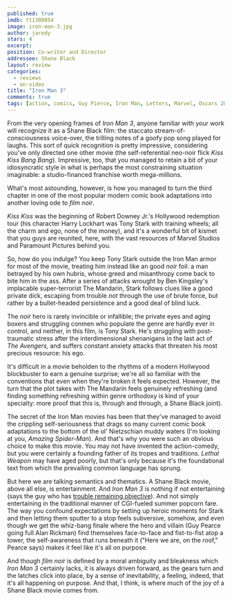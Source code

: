 ```yaml
---
published: true
imdb: tt1300854
image: iron-man-3.jpg
author: jaredy 
stars: 4
excerpt: 
position: Co-writer and Director
addressee: Shane Black
layout: review
categories: 
  - reviews
  - on-video
title: "Iron Man 3"
comments: true
tags: [action, comics, Guy Pierce, Iron Man, Letters, Marvel, Oscars 2014, Robert Downey Jr., Shane Black]
---
```

From the very opening frames of _Iron Man 3_, anyone familiar with your work will recognize it as a Shane Black film: the staccato stream-of-consciousness voice-over, the trilling notes of a goofy pop song played for laughs. This sort of quick recognition is pretty impressive, considering you've only directed one other movie (the self-referential neo-noir flick _Kiss Kiss Bang Bang_). Impressive, too, that you managed to retain a bit of your idiosyncratic style in what is perhaps the most constraining situation imaginable: a studio-financed franchise worth mega-millions.

What's most astounding, however, is how you managed to turn the third chapter in one of the most popular modern comic book adaptations into another loving ode to _film noir_.

_Kiss Kiss_ was the beginning of Robert Downey Jr.'s Hollywood redemption tour (his character Harry Lockhart was Tony Stark with training wheels; all the charm and ego, none of the money), and it's a wonderful bit of kismet that you guys are reunited, here, with the vast resources of Marvel Studios and Paramount Pictures behind you. 

So, how do you indulge? You keep Tony Stark outside the Iron Man armor for most of the movie, treating him instead like an good _noir_ foil: a man betrayed by his own hubris, whose greed and misanthropy come back to bite him in the ass. After a series of attacks wrought by Ben Kingsley's implacable super-terrorist The Mandarin, Stark follows clues like a good private dick, escaping from trouble _not_ through the use of brute force, but rather by a bullet-headed persistence and a good deal of blind luck. 

The _noir_ hero is rarely invincible or infallible; the private eyes and aging boxers and struggling conmen who populate the genre are hardly ever in control, and neither, in this film, is Tony Stark. He's struggling with post-traumatic stress after the interdimensional shenanigans in the last act of _The Avengers,_ and suffers constant anxiety attacks that threaten his most precious resource: his ego.

It's difficult in a movie beholden to the rhythms of a modern Hollwyood blockbuster to earn a genuine surprise; we're all so familiar with the conventions that even when they're broken it feels expected. However, the turn that the plot takes with The Mandarin feels genuinely refreshing (and finding something refreshing within genre orthodoxy is kind of your specialty: more proof that this is, through and through, a Shane Black joint).

The secret of the Iron Man movies has been that they've managed to avoid the crippling self-seriousness that drags so many current comic book adaptations to the bottom of the ol' Nietzschian muddy waters (I'm looking at you, _Amazing Spider-Man_). And that's why you were such an obvious choice to make this movie. You may not have invented the action-comedy, but you were certainly a founding father of its tropes and traditions. _Lethal Weapon_ may have aged poorly, but that's only because it's the foundational text from which the prevailing common language has sprung.

But here we are talking semantics and thematics. A Shane Black movie, above all else, is entertainment. And _Iron Man 3_ is nothing if not entertaining (says the guy who has [trouble remaining objective][1]). And not simply entertaining in the traditional manner of CGI-fueled summer popcorn fare. The way you confound expectations by setting up heroic moments for Stark and then letting them sputter to a stop feels subversive, somehow, and even though we get the whiz-bang finale where the hero and villain (Guy Pearce going full Alan Rickman) find themselves face-to-face and fist-to-fist atop a tower, the self-awareness that runs beneath it ("Here we are, on the roof," Pearce says) makes it feel like it's all on purpose.

   [1]: /content/2012/5/10/the-avengers.html

And though _film noir_ is defined by a moral ambiguity and bleakness which _Iron Man 3_ certainly lacks, it is always driven forward, as the gears turn and the latches click into place, by a sense of inevitability, a feeling, indeed, that it's all happening on purpose. And that, I think, is where much of the joy of a Shane Black movie comes from.